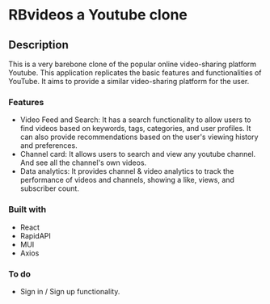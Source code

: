 # RBvideos a Youtube clone

## Description

This is a very barebone clone of the popular online video-sharing platform Youtube. This application replicates the basic features and functionalities of YouTube. It aims to provide a similar video-sharing platform for the user. 

### Features

- Video Feed and Search: It has a search functionality to allow users to find videos based on keywords, tags, categories, and user profiles. It can also provide recommendations based on the user's viewing history and preferences.
- Channel card: It allows users to search and view any youtube channel. And see all the channel's own videos.
- Data analytics: It provides channel & video analytics to track the performance of videos and channels, showing a like, views, and subscriber count.

### Built with

- React
- RapidAPI
- MUI
- Axios

### To do

- Sign in / Sign up functionality.
